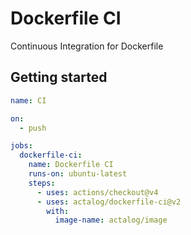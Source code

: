 # Dockerfile CI

Continuous Integration for Dockerfile

## Getting started

```yml
name: CI

on:
  - push

jobs:
  dockerfile-ci:
    name: Dockerfile CI
    runs-on: ubuntu-latest
    steps:
      - uses: actions/checkout@v4
      - uses: actalog/dockerfile-ci@v2
        with:
          image-name: actalog/image
```
